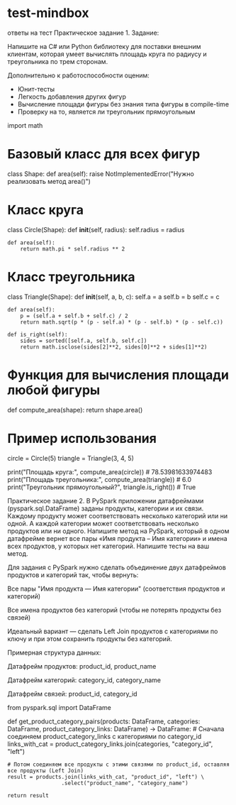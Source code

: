 # test-mindbox
ответы на тест
Практическое задание 1.
Задание:

Напишите на C# или Python библиотеку для поставки внешним клиентам, которая умеет вычислять площадь круга по радиусу и треугольника по трем сторонам. 

Дополнительно к работоспособности оценим:
- Юнит-тесты
- Легкость добавления других фигур
- Вычисление площади фигуры без знания типа фигуры в compile-time
- Проверку на то, является ли треугольник прямоугольным

import math

# Базовый класс для всех фигур
class Shape:
    def area(self):
        raise NotImplementedError("Нужно реализовать метод area()")

# Класс круга
class Circle(Shape):
    def __init__(self, radius):
        self.radius = radius

    def area(self):
        return math.pi * self.radius ** 2

# Класс треугольника
class Triangle(Shape):
    def __init__(self, a, b, c):
        self.a = a
        self.b = b
        self.c = c

    def area(self):
        p = (self.a + self.b + self.c) / 2
        return math.sqrt(p * (p - self.a) * (p - self.b) * (p - self.c))

    def is_right(self):
        sides = sorted([self.a, self.b, self.c])
        return math.isclose(sides[2]**2, sides[0]**2 + sides[1]**2)

# Функция для вычисления площади любой фигуры
def compute_area(shape):
    return shape.area()

# Пример использования
circle = Circle(5)
triangle = Triangle(3, 4, 5)

print("Площадь круга:", compute_area(circle))              # 78.53981633974483
print("Площадь треугольника:", compute_area(triangle))    # 6.0
print("Треугольник прямоугольный?", triangle.is_right())  # True


Практическое задание 2.
В PySpark приложении датафреймами (pyspark.sql.DataFrame) заданы продукты, категории и их связи. Каждому продукту может соответствовать несколько категорий или ни одной. А каждой категории может соответствовать несколько продуктов или ни одного. Напишите метод на PySpark, который в одном датафрейме вернет все пары «Имя продукта – Имя категории» и имена всех продуктов, у которых нет категорий. Напишите тесты на ваш метод.

Для задания с PySpark нужно сделать объединение двух датафреймов продуктов и категорий так, чтобы вернуть:

Все пары "Имя продукта — Имя категории" (соответствия продуктов и категорий)

Все имена продуктов без категорий (чтобы не потерять продукты без связей)

Идеальный вариант — сделать Left Join продуктов с категориями по ключу и при этом сохранить продукты без категорий.

Примерная структура данных:

Датафрейм продуктов: product_id, product_name

Датафрейм категорий: category_id, category_name

Датафрейм связей: product_id, category_id

from pyspark.sql import DataFrame

def get_product_category_pairs(products: DataFrame, categories: DataFrame, product_category_links: DataFrame) -> DataFrame:
    # Сначала соединяем product_category_links с категориями по category_id
    links_with_cat = product_category_links.join(categories, "category_id", "left")
    
    # Потом соединяем все продукты с этими связями по product_id, оставляя все продукты (Left Join)
    result = products.join(links_with_cat, "product_id", "left") \
                     .select("product_name", "category_name")
                     
    return result
